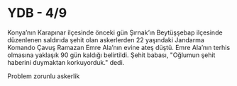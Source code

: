 # YDB - 4/9

Konya’nın Karapınar ilçesinde önceki gün Şırnak’ın Beytüşşebap
 ilçesinde düzenlenen saldırıda şehit olan askerlerden 22 yaşındaki
 Jandarma Komando Çavuş Ramazan Emre Ala’nın evine ateş düştü. Emre
 Ala’nın terhis olmasına yaklaşık 90 gün kaldığı belirtildi. Şehit
 babası, "Oğlumun şehit haberini duymaktan korkuyorduk." dedi.

Problem zorunlu askerlik 









